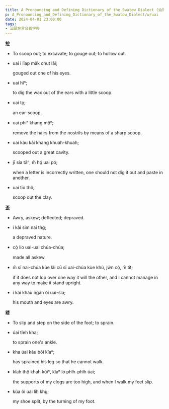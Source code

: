 ```yaml
---
title: A Pronouncing and Defining Dictionary of the Swatow Dialect (汕頭方言音義字典) / uai
p: A_Pronouncing_and_Defining_Dictionary_of_the_Swatow_Dialect/w/uai
date: 2024-04-01 23:00:00
tags: 
- 汕頭方言音義字典
---
```



**挖**
- To scoop out; to excavate; to gouge out; to hollow out.

- uai i lîap mâk chut lâi;

  gouged out one of his eyes.

- uai hĭⁿ;

  to dig the wax out of the ears with a little scoop.

- uai to̤;

  an ear-scoop.

- uai phīⁿ khang mô̤ⁿ;

  remove the hairs from the nostrils by means of a sharp scoop.

- uai kàu kâi khang khuah-khuah;

  scooped out a great cavity.

- jī sía tāⁿ, m̄ hó̤ uai pó;

  when a letter is incorrectly written, one should not dig it out and paste in another.

- uai tīo thô;

  scoop out the clay.

**歪**
- Awry, askew; deflected; depraved.

- i kâi sim nai tn̂g;

  a depraved nature.

- cò̤ lío uai-uai chúa-chúa;

  made all askew.

- m̄ sĭ nai-chúa kùe lâi cū sĭ uai-chúa kùe khù, jw̆n cò̤, m̄ tît;

  if it does not lop over one way it will the other, and I cannot manage in any way to make it stand upright.

- i kâi kháu ngán ŏi uai-sîa;

  his mouth and eyes are awry.



**踒**
- To slip and step on the side of the foot; to sprain.

- úai tîeh kha;

  to sprain one's ankle.

- kha úai kàu bŏi kîaⁿ;

  has sprained his leg so that he cannot walk.

- kîah thô̤ khah kûiⁿ, kîaⁿ lō phîh-phîh úai;

  the supports of my clogs are too high, and when I walk my feet slip.

- kŭa ôi úai lîh khṳ̀;

  my shoe split, by the turning of my foot.